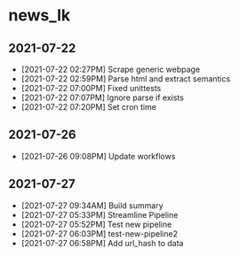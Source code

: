 # news_lk

## 2021-07-22
* [2021-07-22 02:27PM] Scrape generic webpage
* [2021-07-22 02:59PM] Parse html and extract semantics
* [2021-07-22 07:00PM] Fixed unittests
* [2021-07-22 07:07PM] Ignore parse if exists
* [2021-07-22 07:20PM] Set cron time

## 2021-07-26
* [2021-07-26 09:08PM] Update workflows

## 2021-07-27
* [2021-07-27 09:34AM] Build summary
* [2021-07-27 05:33PM] Streamline Pipeline
* [2021-07-27 05:52PM] Test new pipeline
* [2021-07-27 06:03PM] test-new-pipeline2
* [2021-07-27 06:58PM] Add url_hash to data
